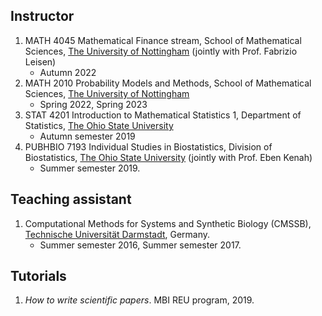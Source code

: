 
## Instructor
1. MATH 4045 Mathematical Finance stream, School of Mathematical Sciences, [The University of Nottingham](https://www.nottingham.ac.uk/) (jointly with Prof. Fabrizio Leisen)
   * Autumn 2022
2. MATH 2010 Probability Models and Methods, School of Mathematical Sciences, [The University of Nottingham](https://www.nottingham.ac.uk/)
   * Spring 2022, Spring 2023
3. STAT 4201 Introduction to Mathematical Statistics 1, Department of Statistics, [The Ohio State University](https://cph.osu.edu/biostatistics) 
   * Autumn semester 2019
4. PUBHBIO 7193 Individual Studies in Biostatistics, Division of Biostatistics, [The Ohio State University](https://cph.osu.edu/biostatistics) (jointly with Prof. Eben Kenah) 
   * Summer semester 2019. 


## Teaching assistant 
1. Computational Methods for Systems and Synthetic Biology (CMSSB), [Technische Universität Darmstadt](https://www.tu-darmstadt.de/index.en.jsp), Germany.   
    * Summer semester 2016, Summer semester 2017.
    
## Tutorials 
1. _How to write scientific papers_. MBI REU program, 2019. 

